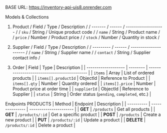 BASE URL: https://inventory-api-uis8.onrender.com

Models & Collections
1. Product
/ Field   / Type   / Description         /
/ ------- / ------ / ------------------- /
/ `sku`   / String / Unique product code /
/ `name`  / String / Product name        /
/ `price` / Number / Product price       /
/ `stock` / Number / Quantity in stock   /

2. Supplier
/ Field     / Type   / Description           /
/ --------- / ------ / --------------------- /
/ `name`    / String / Supplier name         /
/ `contact` / String / Supplier contact info /

3. Order
| Field               | Type     | Description                                 |
| ------------------- | -------- | ------------------------------------------- |
| `items`             | Array    | List of ordered products                    |
| `items[].productId` | ObjectId | Reference to Product                        |
| `items[].qty`       | Number   | Quantity ordered                            |
| `items[].price`     | Number   | Product price at order time                 |
| `supplierId`        | ObjectId | Reference to Supplier                       |
| `status`            | String   | Order status (`pending`, `completed`, etc.) |


Endpoints
PRODUCTS
| Method     | Endpoint        | Description            |
| ---------- | --------------- | ---------------------- |
| **GET**    | `/products`     | Get all products       |
| **GET**    | `/products/:id` | Get a specific product |
| **POST**   | `/products`     | Create a new product   |
| **PUT**    | `/products/:id` | Update a product       |
| **DELETE** | `/products/:id` | Delete a product       |
 

